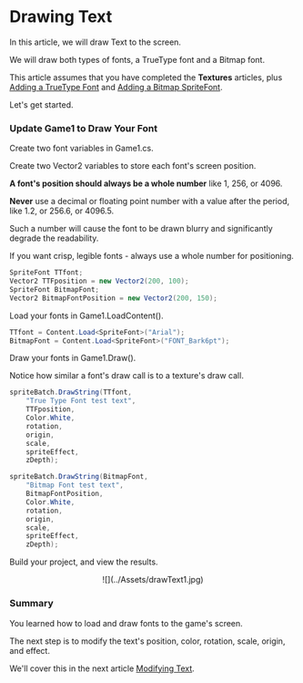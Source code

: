 


# Drawing Text


In this article, we will draw Text to the screen.

We will draw both types of fonts, a TrueType font and a Bitmap font.

This article assumes that you have completed the **Textures** articles, 
plus 
[Adding a TrueType Font](FontAddingTrueType.md)
and 
[Adding a Bitmap SpriteFont](FontAddingSpritefont.md).

Let's get started.


### Update Game1 to Draw Your Font


Create two font variables in Game1.cs.

Create two Vector2 variables to store each font's screen position.


**A font's position should always be a whole number** like 1, 256, or 4096.

**Never** use a decimal or floating point number with a value after the period, like 1.2, or 256.6, or 4096.5.

Such a number will cause the font to be drawn blurry and significantly degrade the readability.

If you want crisp, legible fonts - always use a whole number for positioning.


```cs
SpriteFont TTfont;
Vector2 TTFposition = new Vector2(200, 100);
SpriteFont BitmapFont;
Vector2 BitmapFontPosition = new Vector2(200, 150);
```	


Load your fonts in Game1.LoadContent().


```cs
TTfont = Content.Load<SpriteFont>("Arial");
BitmapFont = Content.Load<SpriteFont>("FONT_Bark6pt");
```	


Draw your fonts in Game1.Draw().

Notice how similar a font's draw call is to a texture's draw call.


```cs
spriteBatch.DrawString(TTfont, 
	"True Type Font test text", 
	TTFposition, 
	Color.White, 
	rotation, 
	origin, 
	scale, 
	spriteEffect, 
	zDepth);

spriteBatch.DrawString(BitmapFont,
	"Bitmap Font test text",
	BitmapFontPosition,
	Color.White,
	rotation,
	origin,
	scale,
	spriteEffect,
	zDepth);
```	


Build your project, and view the results.


<center>![](../Assets/drawText1.jpg)</center>


### Summary


You learned how to load and draw fonts to the game's screen.

The next step is to modify the text's position, color, rotation, scale, origin, and effect.

We'll cover this in the next article [Modifying Text](FontModify.md).



